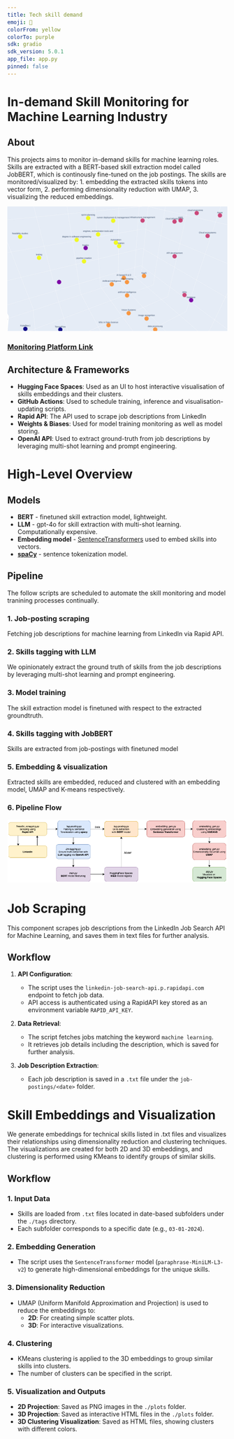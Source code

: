 ```yaml
---
title: Tech skill demand
emoji: 💬
colorFrom: yellow
colorTo: purple
sdk: gradio
sdk_version: 5.0.1
app_file: app.py
pinned: false
---
```


# In-demand Skill Monitoring for Machine Learning Industry

## About

This projects aims to monitor in-demand skills for machine learning roles. Skills are extracted with a BERT-based skill extraction model called JobBERT, which is continously fine-tuned on the job postings. The skills are monitored/visualized by: 1. embedding the extracted skills tokens into vector form, 2. performing dimensionality reduction with UMAP, 3. visualizing the reduced embeddings. 

![Header Image](header.png)

### [Monitoring Platform Link](https://huggingface.co/spaces/Robzy/jobbert_knowledge_extraction)

## Architecture & Frameworks

- **Hugging Face Spaces**: Used as an UI to host interactive visualisation of skills embeddings and their clusters.
- **GitHub Actions**: Used to schedule training, inference and visualisation-updating scripts.
- **Rapid API**: The API used to scrape job descriptions from LinkedIn
- **Weights & Biases**: Used for model training monitoring as well as model storing.
- **OpenAI API**: Used to extract ground-truth from job descriptions by leveraging multi-shot learning and prompt engineering.


# High-Level Overview

## Models
* **BERT** - finetuned skill extraction model, lightweight.
* **LLM** - gpt-4o for skill extraction with multi-shot learning. Computationally expensive.
* **Embedding model** - [SentenceTransformers](https://sbert.net/) used to embed skills into vectors.
* [**spaCy**](https://spacy.io/models/en#en_core_web_sm) - sentence tokenization model. 

## Pipeline

The follow scripts are scheduled to automate the skill monitoring and model tranining processes continually. 

### 1. Job-posting scraping
Fetching job descriptions for machine learning from LinkedIn via Rapid API.
### 2. Skills tagging with LLM
We opinionately extract the ground truth of skills from the job descriptions by leveraging multi-shot learning and prompt engineering.
### 3. Model training
The skill extraction model is finetuned with respect to the extracted groundtruth.
### 4. Skills tagging with JobBERT
Skills are extracted from job-postings with finetuned model
### 5. Embedding & visualization
Extracted skills are embedded, reduced and clustered with an embedding model, UMAP and K-means respectively.
### 6. Pipeline Flow
<div align="center">
    <img src="in-demand-flow.png" alt="Flow Image">
</div>

# Job Scraping

This component scrapes job descriptions from the LinkedIn Job Search API for Machine Learning, and saves them in text files for further analysis.

## Workflow

1. **API Configuration**:
   - The script uses the `linkedin-job-search-api.p.rapidapi.com` endpoint to fetch job data.
   - API access is authenticated using a RapidAPI key stored as an environment variable `RAPID_API_KEY`.

2. **Data Retrieval**:
   - The script fetches jobs matching the keyword `machine learning`.
   - It retrieves job details including the description, which is saved for further analysis.

3. **Job Description Extraction**:
   - Each job description is saved in a `.txt` file under the `job-postings/<date>` folder.
   
# Skill Embeddings and Visualization

We generate embeddings for technical skills listed in .txt files and visualizes their relationships using dimensionality reduction and clustering techniques. The visualizations are created for both 2D and 3D embeddings, and clustering is performed using KMeans to identify groups of similar skills.

## Workflow

### 1. Input Data
- Skills are loaded from `.txt` files located in date-based subfolders under the `./tags` directory.
- Each subfolder corresponds to a specific date (e.g., `03-01-2024`).

### 2. Embedding Generation
- The script uses the `SentenceTransformer` model (`paraphrase-MiniLM-L3-v2`) to generate high-dimensional embeddings for the unique skills.

### 3. Dimensionality Reduction
- UMAP (Uniform Manifold Approximation and Projection) is used to reduce the embeddings to:
  - **2D**: For creating simple scatter plots.
  - **3D**: For interactive visualizations.

### 4. Clustering
- KMeans clustering is applied to the 3D embeddings to group similar skills into clusters.
- The number of clusters can be specified in the script.

### 5. Visualization and Outputs
- **2D Projection**: Saved as PNG images in the `./plots` folder.
- **3D Projection**: Saved as interactive HTML files in the `./plots` folder.
- **3D Clustering Visualization**: Saved as HTML files, showing clusters with different colors.


